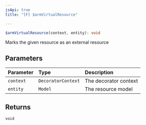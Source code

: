 ```yaml
---
jsApi: true
title: "[F] $armVirtualResource"

---
```

```ts
$armVirtualResource(context, entity): void
```

Marks the given resource as an external resource

## Parameters

| Parameter | Type | Description |
| :------ | :------ | :------ |
| `context` | `DecoratorContext` | The decorator context |
| `entity` | `Model` | The resource model |

## Returns

`void`
